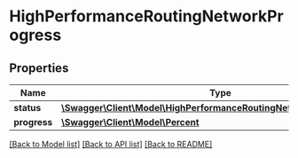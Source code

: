 # HighPerformanceRoutingNetworkProgress

## Properties
Name | Type | Description | Notes
------------ | ------------- | ------------- | -------------
**status** | [**\Swagger\Client\Model\HighPerformanceRoutingNetworkProgressStatus**](HighPerformanceRoutingNetworkProgressStatus.md) |  | 
**progress** | [**\Swagger\Client\Model\Percent**](Percent.md) |  | [optional] 

[[Back to Model list]](../../README.md#documentation-for-models) [[Back to API list]](../../README.md#documentation-for-api-endpoints) [[Back to README]](../../README.md)

